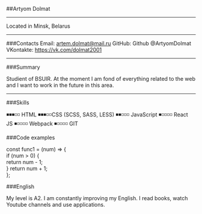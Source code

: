 ##Artyom Dolmat

---

Located in Minsk, Belarus

---
###Contacts
Email: artem.dolmat@mail.ru
GitHub: Github @ArtyomDolmat
VKontakte: https://vk.com/dolmat2001


---
###Summary

Studient of BSUIR. At the moment I am fond of everything related to the web and I want to work in the future in this area. 

---
###Skills



◾️◾️◾️◽️◽️ HTML 
◾️◾️◾️◽️◽️CSS (SCSS, SASS, LESS)
◾️◾️◽️◽️◽️ JavaScript 
◾️◽️◽️◽️◽️ React JS
◾️◽️◽️◽️◽️ Webpack
◾️◽️◽️◽️◽️ GIT

###Code examples

const func1 = (num) => {  
if (num > 0) {  
  return num - 1;  
}
return num + 1;  
};  


###English

My level is A2. I am constantly improving my English. I read books, watch Youtube channels and use applications.

